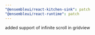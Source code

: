 ```yaml
---
"@ensembleui/react-kitchen-sink": patch
"@ensembleui/react-runtime": patch
---
```


added support of infinite scroll in gridview
